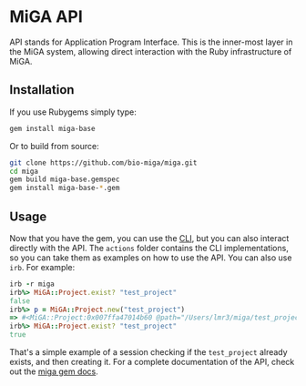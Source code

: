 # MiGA API

API stands for Application Program Interface. This is the inner-most layer in
the MiGA system, allowing direct interaction with the Ruby infrastructure of
MiGA.

## Installation

If you use Rubygems simply type:

```bash
gem install miga-base
```

Or to build from source:
```bash
git clone https://github.com/bio-miga/miga.git
cd miga
gem build miga-base.gemspec
gem install miga-base-*.gem
```

## Usage

Now that you have the gem, you can use the [CLI](CLI.md), but you can also
interact directly with the API. The `actions` folder contains the CLI
implementations, so you can take them as examples on how to use the API. You
can also use `irb`. For example:

```ruby
irb -r miga
irb%> MiGA::Project.exist? "test_project"
false
irb%> p = MiGA::Project.new("test_project")
=> #<MiGA::Project:0x007ffa47014b60 @path="/Users/lmr3/miga/test_project", @metadata=#<MiGA::Metadata:0x007ffa47014890 @path="/Users/lmr3/miga/test_project/miga.project.json", @data={:datasets=>[], :name=>"test_project", :created=>"2016-03-29 17:44:58 -0400", :updated=>"2016-03-29 17:44:58 -0400"}>>
irb%> MiGA::Project.exist? "test_project"
true
```

That's a simple example of a session checking if the `test_project` already
exists, and then creating it. For a complete documentation of the API, check
out the [miga gem docs](http://docs.microbial-genomes.org).

